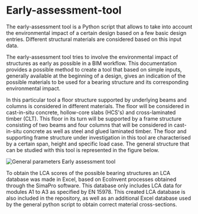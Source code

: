 # Early-assessment-tool
The early-assessment tool is a Python script that allows to take into account the environmental impact of a certain design based on a few basic design entries. Different structural materials are considered based on this input data.

The early-assessment tool tries to involve the environmental impact of structures as early as possible in a BIM workflow. This documentation provides a possible method to create a tool that based on simple inputs, generally available at the beginning of a design, gives an indication of the possible materials to be used for a bearing structure and its corresponding environmental impact.

In this particular tool a floor structure supported by underlying beams and columns is considered in different materials. The floor will be considered in cast-in-situ concrete, hollow-core slabs (HCS's) and cross-laminated timber (CLT). This floor in its turn will be supported by a frame structure consisting of two beams and four columns that will be considered in cast-in-situ concrete as well as steel and glued laminated timber. 
The floor and supporting frame structure under investigation in this tool are characterised by a certain span, height and specific load case. The general structure that can be studied with this tool is represented in the figure below.

![General parameters Early assessment tool](https://github.com/runaneefs1999/Early-assessment-tool/assets/149003948/74af031b-7e16-4237-8d54-3f8da502df67)

To obtain the LCA scores of the possible bearing structures an LCA database was made in Excel, based on EcoInvent processes obtained through the SimaPro software. This database only includes LCA data for modules A1 to A3 as specified by EN 15978. This created LCA database is also included in the repository, as well as an additional Excel database used by the general python script to obtain correct material cross-sections.
